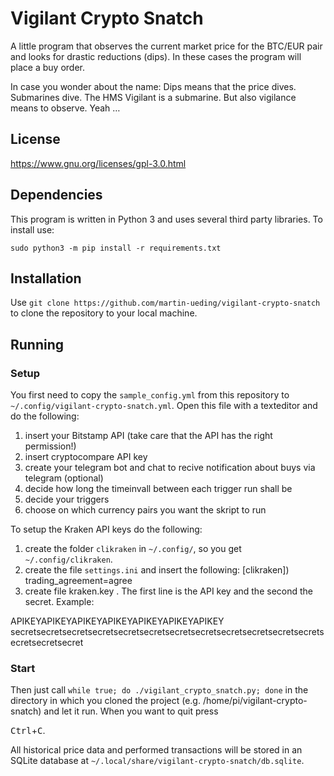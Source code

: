  # Vigilant Crypto Snatch

A little program that observes the current market price for the BTC/EUR pair
and looks for drastic reductions (dips). In these cases the program will place
a buy order.

In case you wonder about the name: Dips means that the price dives. Submarines
dive. The HMS Vigilant is a submarine. But also vigilance means to observe.
Yeah …

## License

https://www.gnu.org/licenses/gpl-3.0.html

## Dependencies

This program is written in Python 3 and uses several third party libraries. To install use:

`sudo python3 -m pip install -r requirements.txt` 

## Installation

Use `git clone https://github.com/martin-ueding/vigilant-crypto-snatch` to clone the repository to your local machine.

## Running

### Setup

You first need to copy the `sample_config.yml` from this repository to `~/.config/vigilant-crypto-snatch.yml`. Open this file with a texteditor and do the following:

1) insert your Bitstamp API (take care that the API has the right permission!)
2) insert cryptocompare API key
3) create your telegram bot and chat to recive notification about buys via telegram (optional)
4) decide how long the timeinvall between each trigger run shall be
5) decide your triggers
6) choose on which currency pairs you want the skript to run

To setup the Kraken API keys do the following:

1) create the folder `clikraken` in `~/.config/`, so you get `~/.config/clikraken`. 
2) create the file `settings.ini` and insert the following:
      [clikraken])
      trading_agreement=agree
3) create file kraken.key . The first line is the API key and the second the secret. Example:

APIKEYAPIKEYAPIKEYAPIKEYAPIKEYAPIKEYAPIKEY
secretsecretsecretsecretsecretsecretsecretsecretsecretsecretsecretsecretsecretsecretsecret

### Start

Then just call `while true; do ./vigilant_crypto_snatch.py; done` in the directory in which you cloned the project (e.g. /home/pi/vigilant-crypto-snatch) and let it run.
When you want to quit press 

<kbd>Ctrl</kbd>+<kbd>C</kbd>.

All historical price data and performed transactions will be stored in an
SQLite database at `~/.local/share/vigilant-crypto-snatch/db.sqlite`. 


